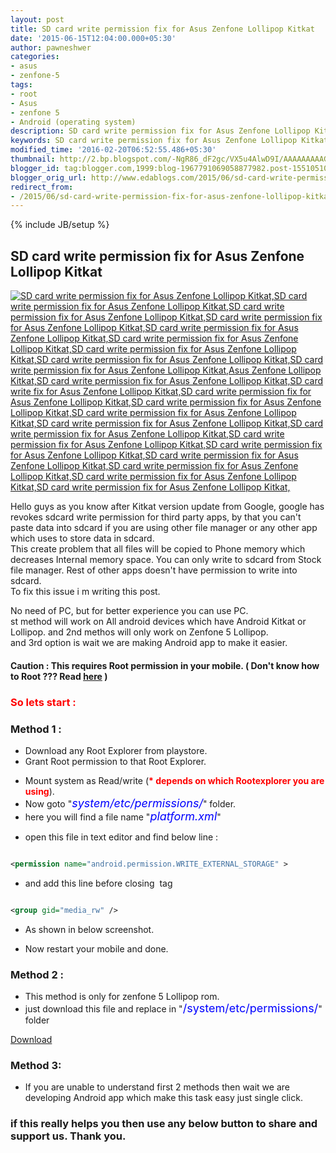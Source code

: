 ```yaml
---
layout: post
title: SD card write permission fix for Asus Zenfone Lollipop Kitkat
date: '2015-06-15T12:04:00.000+05:30'
author: pawneshwer
categories:
- asus
- zenfone-5
tags:
- root
- Asus
- zenfone 5
- Android (operating system)
description: SD card write permission fix for Asus Zenfone Lollipop Kitkat, sd card write permission fix for zenfone 5 lollipop, fix sdcard permission zenfone all mobile
keywords: SD card write permission fix for Asus Zenfone Lollipop Kitkat, sd card write permission fix for zenfone 5 lollipop, fix sdcard permission zenfone all mobile
modified_time: '2016-02-20T06:52:55.486+05:30'
thumbnail: http://2.bp.blogspot.com/-NgR86_dF2gc/VX5u4AlwD9I/AAAAAAAAAGY/Cw3R_HNcnvQ/s72-c/unnamed.png
blogger_id: tag:blogger.com,1999:blog-1967791069058877982.post-1551051095848384140
blogger_orig_url: http://www.edablogs.com/2015/06/sd-card-write-permission-fix-for-asus-zenfone-lollipop-kitkat.html
redirect_from:
- /2015/06/sd-card-write-permission-fix-for-asus-zenfone-lollipop-kitkat.html
---
```


{% include JB/setup %}

## SD card write permission fix for Asus Zenfone Lollipop Kitkat

[![SD card write permission fix for Asus Zenfone Lollipop Kitkat,SD card write permission fix for Asus Zenfone Lollipop Kitkat,SD card write permission fix for Asus Zenfone Lollipop Kitkat,SD card write permission fix for Asus Zenfone Lollipop Kitkat,SD card write permission fix for Asus Zenfone Lollipop Kitkat,SD card write permission fix for Asus Zenfone Lollipop Kitkat,SD card write permission fix for Asus Zenfone Lollipop Kitkat,SD card write permission fix for Asus Zenfone Lollipop Kitkat,SD card write permission fix for Asus Zenfone Lollipop Kitkat,Asus Zenfone Lollipop Kitkat,SD card write permission fix for Asus Zenfone Lollipop Kitkat,SD card write fix for Asus Zenfone Lollipop Kitkat,SD card write permission fix for Asus Zenfone Lollipop Kitkat,SD card write permission fix for Asus Zenfone Lollipop Kitkat,SD card write permission fix for Asus Zenfone Lollipop Kitkat,SD card write permission fix for Asus Zenfone Lollipop Kitkat,SD card write permission fix for Asus Zenfone Lollipop Kitkat,SD card write permission fix for Asus Zenfone Lollipop Kitkat,SD card write permission fix for Asus Zenfone Lollipop Kitkat,SD card write permission fix for Asus Zenfone Lollipop Kitkat,SD card write permission fix for Asus Zenfone Lollipop Kitkat,SD card write permission fix for Asus Zenfone Lollipop Kitkat,SD card write permission fix for Asus Zenfone Lollipop Kitkat,](http://2.bp.blogspot.com/-NgR86_dF2gc/VX5u4AlwD9I/AAAAAAAAAGY/Cw3R_HNcnvQ/s1600/unnamed.png "SD card write permission fix for Asus Zenfone Lollipop Kitkat")](http://2.bp.blogspot.com/-NgR86_dF2gc/VX5u4AlwD9I/AAAAAAAAAGY/Cw3R_HNcnvQ/s1600/unnamed.png)

Hello guys as you know after Kitkat version update from Google, google has revokes sdcard write permission for third party apps, by that you can't paste data into sdcard if you are using other file manager or any other app which uses to store data in sdcard.  
This create problem that all files will be copied to Phone memory which decreases Internal memory space. You can only write to sdcard from Stock file manager. Rest of other apps doesn't have permission to write into sdcard.  
To fix this issue i m writing this post.  

No need of PC, but for better experience you can use PC.  
st method will work on All android devices which have Android Kitkat or Lollipop. and 2nd methos will only work on Zenfone 5 Lollipop.  
and 3rd option is wait we are making Android app to make it easier.  

#### Caution : This requires Root permission in your mobile. ( Don't know how to Root ??? Read [here](http://www.edablogs.com/2015/02/what-is-root-advantages-and.html) )

### <span style="color: red;">So lets start :</span>

### Method 1 :

*  Download any Root Explorer from playstore.
*  Grant Root permission to that Root Explorer.

[](http://4.bp.blogspot.com/-r1HTFX5E0zs/VX5u9zaNjqI/AAAAAAAAAGo/6nGr4zcntuk/s1600/Screenshot_2015-06-15-11-22-46.png)

*  Mount system as Read/write (**<span style="color: red;">* depends on which Rootexplorer you are using</span>**).
*  Now goto "<span style="color: blue; font-size: large;">_system/etc/permissions/_</span>" folder.
*  here you will find a file name "<span style="color: blue; font-size: large;">_platform.xml_</span>"

[](http://2.bp.blogspot.com/-msbtRXs3xPY/VX5u9y1do3I/AAAAAAAAAGw/3zF-KQq2id8/s1600/Screenshot_2015-06-15-11-23-19.png)

*  open this file in text editor and find below line :

``` xml

<permission name="android.permission.WRITE_EXTERNAL_STORAGE" >

```

*  and add this line before closing <span style="color: blue;"></permission></span> tag 

``` xml

<group gid="media_rw" />

```

*  As shown in below screenshot.

[](http://1.bp.blogspot.com/-jjiZXXmpt1Q/VX5u-BwWPfI/AAAAAAAAAGs/yV7Nh8fSrJc/s1600/Screenshot_2015-06-15-11-24-14.png)

*  Now restart your mobile and done.

### Method 2 :

*  This method is only for zenfone 5 Lollipop rom.
*  just download this file and replace in "<span style="color: blue; font-size: large;">/system/etc/permissions/</span>" folder

[Download](http://sh.st/vB2Pw)

### Method 3:

*  If you are unable to understand first 2 methods then wait we are developing Android app which make this task easy just single click.

### if this really helps you then use any below button to share and support us. Thank you.